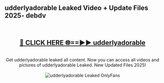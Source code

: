 <h2>udderlyadorable Leaked Video + Update Files 2025- debdv</h2>
<br>
<div align="center">
<h2><a href="https://libra.edu.pl?udderlyadorable" rel="nofollow">🔴 CLICK HERE 🌐==►► udderlyadorable</a></h2>
<br>
Get udderlyadorable leaked all content. Now you can access all videos and pictures of udderlyadorable Leaked. New Updated Files 2025!
<br>
<br>
<a href="https://libra.edu.pl?udderlyadorable" rel="nofollow" data-target="animated-image.originalLink"><img src="https://i.ibb.co.com/WyWwxjT/player-gif2.gif" alt="udderlyadorable Leaked OnlyFans" style="max-width: 100%; display: inline-block;" data-target="animated-image.originalImage"></a>
</div>
<br>